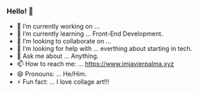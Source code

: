 ### Hello! 👋

<!--
**imjavierpalma/imjavierpalma** is a ✨ _special_ ✨ repository because its `README.md` (this file) appears on your GitHub profile.

Here are some ideas to get you started:
-->

- 🔭 I’m currently working on ... 
- 🌱 I’m currently learning ... Front-End Development.
- 👯 I’m looking to collaborate on ... 
- 🤔 I’m looking for help with ... everthing about starting in tech.
- 💬 Ask me about ... Anything.
- 📫 How to reach me: ... https://www.imjavierpalma.xyz
- 😄 Pronouns: ... He/Him.
- ⚡ Fun fact: ... I love collage art!!! 

